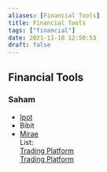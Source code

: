 ```yaml
---
aliases: [Financial Tools]
title: Financial Tools
tags: ["financial"]
date: 2021-11-18 12:50:53
draft: false
---
```


## Financial Tools

### Saham

- [Ipot](https://www.indopremier.com/)
- Bibit
- [Mirae](https://miraeasset.co.id/)  
List:  
[Trading Platform](https://katadata.co.id/safrezifitra/finansial/612d99d69b841/10-aplikasi-saham-terbaik-rangkul-investor-pemula-dan-profesional)  
[Trading Platform](https://bigalpha.id/news/10-aplikasi-saham-terbaik-untuk-pemula-2021)
